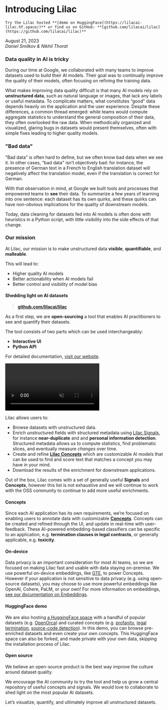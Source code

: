 # Introducing Lilac

```{tip}
Try the Lilac hosted **[demo on HuggingFace](https://lilacai-lilac.hf.space/)** or find us on GitHub: **[github.com/lilacai/lilac](https://github.com/lilacai/lilac)**
```

August 21, 2023 <br/> _Daniel Smilkov & Nikhil Thorat_

### Data quality in AI is tricky

During our time at Google, we collaborated with many teams to improve datasets used to build their
AI models. Their goal was to continually improve the quality of their models, often focusing on
refining the training data.

What makes improving data quality difficult is that many AI models rely on **unstructured data**,
such as natural language or images, that lack any labels or useful metadata. To complicate matters,
what constitutes “good” data depends heavily on the application and the user experience. Despite
these differences, a common thread emerged: while teams would compute aggregate statistics to
understand the general composition of their data, they often overlooked the raw data. When
methodically organized and visualized, glaring bugs in datasets would present themselves, often with
simple fixes leading to higher quality models.

### "Bad data"

"Bad data" is often hard to define, but we often know bad data when we see it. In other cases, “bad
data" isn’t objectively bad: for instance, the presence of German text in a French to English
translation dataset will negatively affect the translation model, even if the translation is correct
for German.

With that observation in mind, at Google we built tools and processes that empowered teams to
**see** their data. To summarize a few years of learning into one sentence: each dataset has its own
quirks, and these quirks can have non-obvious implications for the quality of downstream models.

Today, data cleaning for datasets fed into AI models is often done with heuristics in a Python
script, with little visibility into the side effects of that change.

### Our mission

At Lilac, our mission is to make unstructured data **visible**, **quantifiable**, and **malleable**.

This will lead to:

- Higher quality AI models
- Better actionability when AI models fail
- Better control and visibility of model bias

#### Shedding light on AI datasets

> **[github.com/lilacai/lilac](https://github.com/lilacai/lilac)**

As a first step, we are **open-sourcing** a tool that enables AI practitioners to see and quantify
their datasets.

The tool consists of two parts which can be used interchangeably:

- **Interactive UI**
- **Python API**

For detailed documentation, [visit our website](https://lilacml.com/).

<video loop muted autoplay controls src="https://github-production-user-asset-6210df.s3.amazonaws.com/2294279/260771834-cb1378f8-92c1-4f2a-9524-ce5ddd8e0c53.mp4"></video>

Lilac allows users to:

- Browse datasets with unstructured data.
- Enrich unstructured fields with structured metadata using
  [Lilac Signals](https://lilacml.com/signals/signals.html), for instance **near-duplicate** and and
  **personal information detection**. Structured metadata allows us to compute statistics, find
  problematic slices, and eventually measure _changes_ over time.
- Create and refine **[Lilac Concepts](https://lilacml.com/concepts/concepts.html)** which are
  customizable AI models that can be used to find and score text that matches a concept you may have
  in your mind.
- Download the results of the enrichment for downstream applications.

Out of the box, Lilac comes with a set of generally useful **Signals** and **Concepts**, however
this list is not exhaustive and we will continue to work with the OSS community to continue to add
more useful enrichments.

#### Concepts

Since each AI application has its own requirements, we’re focused on enabling users to annotate data
with customizable **[Concepts](https://lilacml.com/concepts/concepts.html)**. Concepts can be
created and refined through the UI, and update in real-time with user-feedback. These AI-powered
embedding-based classifiers can be specific to an application, e.g. **termination clauses in legal
contracts**, or generally applicable, e.g. **toxicity**.

#### On-device

Data privacy is an important consideration for most AI teams, so we are focused on making Lilac fast
and usable with data staying on-premise. We use powerful on-device embeddings, like
[GTE](https://huggingface.co/thenlper/gte-small), to power Concepts. However if your application is
not sensitive to data privacy (e.g. using open-source datasets), you may choose to use more powerful
embeddings like OpenAI, Cohere, PaLM, or your own! For more information on embeddings,
[see our documentation on Embeddings](https://lilacml.com/embeddings/embeddings.html).

#### HuggingFace demo

We are also hosting [a HuggingFace space](https://huggingface.co/spaces/lilacai/lilac) with a
handful of popular datasets (e.g. [OpenOrca](https://huggingface.co/datasets/Open-Orca/OpenOrca))
and curated concepts (e.g. [profanity](https://lilacai-lilac.hf.space/concepts#lilac/profanity),
[legal termination](https://lilacai-lilac.hf.space/concepts#lilac/legal-termination),
[source-code detection](https://lilacai-lilac.hf.space/concepts#lilac/source-code)). In this demo,
you can browse pre-enriched datasets and even create your own concepts. This HuggingFace space can
also be forked, and made private with your own data, skipping the installation process of Lilac.

#### Open source

We believe an open-source product is the best way improve the culture around dataset quality.

We encourage the AI community to try the tool and help us grow a central repository of useful
concepts and signals. We would love to collaborate to shed light on the most popular AI datasets.

Let’s visualize, quantify, and ultimately improve all unstructured datasets.
